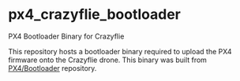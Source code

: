 # px4_crazyflie_bootloader
PX4 Bootloader Binary for Crazyflie

This repository hosts a bootloader binary required to upload the PX4 firmware onto the Crazyflie drone. This binary was built from [PX4/Bootloader](https://github.com/PX4/Bootloader) repository.
